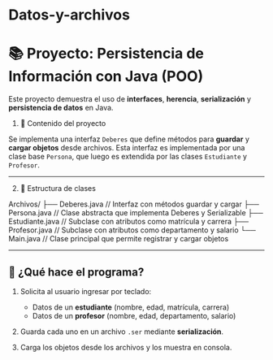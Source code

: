 # Datos-y-archivos

# 📚 Proyecto: Persistencia de Información con Java (POO)

Este proyecto demuestra el uso de **interfaces**, **herencia**, **serialización** y **persistencia de datos** en Java.



1) 📌 Contenido del proyecto

Se implementa una interfaz `Deberes` que define métodos para **guardar** y **cargar objetos** desde archivos. Esta interfaz es implementada por una clase base `Persona`, que luego es extendida por las clases `Estudiante` y `Profesor`.

---

2) 🔧 Estructura de clases

Archivos/
├── Deberes.java // Interfaz con métodos guardar y cargar
├── Persona.java // Clase abstracta que implementa Deberes y Serializable
├── Estudiante.java // Subclase con atributos como matrícula y carrera
├── Profesor.java // Subclase con atributos como departamento y salario
└── Main.java // Clase principal que permite registrar y cargar objetos


---

## 💾 ¿Qué hace el programa?

1. Solicita al usuario ingresar por teclado:
   - Datos de un **estudiante** (nombre, edad, matrícula, carrera)
   - Datos de un **profesor** (nombre, edad, departamento, salario)

2. Guarda cada uno en un archivo `.ser` mediante **serialización**.

3. Carga los objetos desde los archivos y los muestra en consola.
